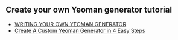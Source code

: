 ## Create your own Yeoman generator tutorial

- [WRITING YOUR OWN YEOMAN GENERATOR](http://yeoman.io/authoring/index.html)
- [Create A Custom Yeoman Generator in 4 Easy Steps](https://scotch.io/tutorials/create-a-custom-yeoman-generator-in-4-easy-steps)
